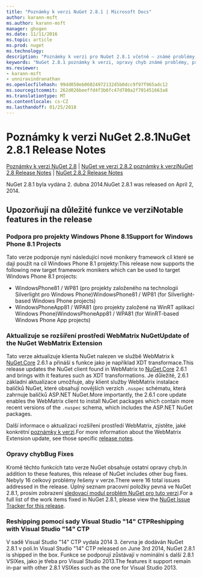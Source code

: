 ```yaml
---
title: "Poznámky k verzi NuGet 2.8.1 | Microsoft Docs"
author: karann-msft
ms.author: karann-msft
manager: ghogen
ms.date: 11/11/2016
ms.topic: article
ms.prod: nuget
ms.technology: 
description: "Poznámky k verzi pro NuGet 2.8.1 včetně – známé problémy, opravy chyb, přidaných funkcí a chcete."
keywords: "NuGet 2.8.1 poznámky k verzi, opravy chyb známé problémy, přidat funkce, chcete"
ms.reviewer:
- karann-msft
- unniravindranathan
ms.openlocfilehash: 99dd050eb06024972132d5b0dcc9f97f965adc12
ms.sourcegitcommit: 262d026beeffd4f3b6fc47d780a2f701451663a8
ms.translationtype: MT
ms.contentlocale: cs-CZ
ms.lasthandoff: 01/25/2018
---
```

# <a name="nuget-281-release-notes"></a><span data-ttu-id="fc035-104">Poznámky k verzi NuGet 2.8.1</span><span class="sxs-lookup"><span data-stu-id="fc035-104">NuGet 2.8.1 Release Notes</span></span>

<span data-ttu-id="fc035-105">[Poznámky k verzi NuGet 2.8](../release-notes/nuget-2.8.md) | [NuGet ve verzi 2.8.2 poznámky k verzi](../release-notes/nuget-2.8.2.md)</span><span class="sxs-lookup"><span data-stu-id="fc035-105">[NuGet 2.8 Release Notes](../release-notes/nuget-2.8.md) | [NuGet 2.8.2 Release Notes](../release-notes/nuget-2.8.2.md)</span></span>

<span data-ttu-id="fc035-106">NuGet 2.8.1 byla vydána 2. dubna 2014.</span><span class="sxs-lookup"><span data-stu-id="fc035-106">NuGet 2.8.1 was released on April 2, 2014.</span></span>

## <a name="notable-features-in-the-release"></a><span data-ttu-id="fc035-107">Upozorňují na důležité funkce ve verzi</span><span class="sxs-lookup"><span data-stu-id="fc035-107">Notable features in the release</span></span>

### <a name="support-for-windows-phone-81-projects"></a><span data-ttu-id="fc035-108">Podpora pro projekty Windows Phone 8.1</span><span class="sxs-lookup"><span data-stu-id="fc035-108">Support for Windows Phone 8.1 Projects</span></span>
<span data-ttu-id="fc035-109">Tato verze podporuje nyní následující nové monikery framework cíl které se dají použít na cíl Windows Phone 8.1 projekty:</span><span class="sxs-lookup"><span data-stu-id="fc035-109">This release now supports the following new target framework monikers which can be used to target Windows Phone 8.1 projects:</span></span>

* <span data-ttu-id="fc035-110">WindowsPhone81 / WP81 (pro projekty založeného na technologii Silverlight pro Windows Phone)</span><span class="sxs-lookup"><span data-stu-id="fc035-110">WindowsPhone81 / WP81 (for Silverlight-based Windows Phone projects)</span></span>
* <span data-ttu-id="fc035-111">WindowsPhoneApp81 / WPA81 (pro projekty založené na WinRT aplikací Windows Phone)</span><span class="sxs-lookup"><span data-stu-id="fc035-111">WindowsPhoneApp81 / WPA81 (for WinRT-based Windows Phone App projects)</span></span>

### <a name="update-of-the-nuget-webmatrix-extension"></a><span data-ttu-id="fc035-112">Aktualizuje se rozšíření prostředí WebMatrix NuGet</span><span class="sxs-lookup"><span data-stu-id="fc035-112">Update of the NuGet WebMatrix Extension</span></span>
<span data-ttu-id="fc035-113">Tato verze aktualizuje klienta NuGet nalezen ve službě WebMatrix k [NuGet.Core](https://www.nuget.org/packages/Nuget.Core/2.6.1) 2.6.1 a přináší s funkce jako je například XDT transformace.</span><span class="sxs-lookup"><span data-stu-id="fc035-113">This release updates the NuGet client found in WebMatrix to [NuGet.Core](https://www.nuget.org/packages/Nuget.Core/2.6.1) 2.6.1 and brings with it features such as XDT transformations.</span></span> <span data-ttu-id="fc035-114">Je důležité, 2.6.1 základní aktualizace umožňuje, aby klient služby WebMatrix instalace balíčků NuGet, které obsahují novějších verzích `.nuspec` schématu, která zahrnuje balíčků ASP.NET NuGet.</span><span class="sxs-lookup"><span data-stu-id="fc035-114">More importantly, the 2.6.1 core update enables the WebMatrix client to install NuGet packages which contain more recent versions of the `.nuspec` schema, which includes the ASP.NET NuGet packages.</span></span>

<span data-ttu-id="fc035-115">Další informace o aktualizaci rozšíření prostředí WebMatrix, zjistěte, jaké konkrétní [poznámky k verzi](../release-notes/nuget-2.6.1-for-WebMatrix.md).</span><span class="sxs-lookup"><span data-stu-id="fc035-115">For more information about the WebMatrix Extension update, see those specific [release notes](../release-notes/nuget-2.6.1-for-WebMatrix.md).</span></span>

### <a name="bug-fixes"></a><span data-ttu-id="fc035-116">Opravy chyb</span><span class="sxs-lookup"><span data-stu-id="fc035-116">Bug Fixes</span></span>
<span data-ttu-id="fc035-117">Kromě těchto funkcích tato verze NuGet obsahuje ostatní opravy chyb.</span><span class="sxs-lookup"><span data-stu-id="fc035-117">In addition to these features, this release of NuGet includes other bug fixes.</span></span> <span data-ttu-id="fc035-118">Nebyly 16 celkový problémy řešeny v verze.</span><span class="sxs-lookup"><span data-stu-id="fc035-118">There were 16 total issues addressed in the release.</span></span> <span data-ttu-id="fc035-119">Úplný seznam pracovní položky pevná ve NuGet 2.8.1, prosím zobrazení [sledovací modul problém NuGet pro tuto verzi](https://nuget.codeplex.com/workitem/list/advanced?keyword=&status=All&type=All&priority=All&release=NuGet%202.8.1&assignedTo=All&component=All&sortField=LastUpdatedDate&sortDirection=Descending&page=0&reasonClosed=All).</span><span class="sxs-lookup"><span data-stu-id="fc035-119">For a full list of the work items fixed in NuGet 2.8.1, please view the [NuGet Issue Tracker for this release](https://nuget.codeplex.com/workitem/list/advanced?keyword=&status=All&type=All&priority=All&release=NuGet%202.8.1&assignedTo=All&component=All&sortField=LastUpdatedDate&sortDirection=Descending&page=0&reasonClosed=All).</span></span>

### <a name="reshipping-with-visual-studio-14-ctp"></a><span data-ttu-id="fc035-120">Reshipping pomocí sady Visual Studio "14" CTP</span><span class="sxs-lookup"><span data-stu-id="fc035-120">Reshipping with Visual Studio "14" CTP</span></span>
<span data-ttu-id="fc035-121">V sadě Visual Studio "14" CTP vydala 2014 3. června je dodáván NuGet 2.8.1 v poli.</span><span class="sxs-lookup"><span data-stu-id="fc035-121">In Visual Studio "14" CTP released on June 3rd 2014, NuGet 2.8.1 is shipped in the box.</span></span> <span data-ttu-id="fc035-122">Funkce se podporují zůstávají v nominální s další 2.8.1 VSIXes, jako je třeba pro Visual Studio 2013.</span><span class="sxs-lookup"><span data-stu-id="fc035-122">The features it support remain in-par with other 2.8.1 VSIXes such as the one for Visual Studio 2013.</span></span>
